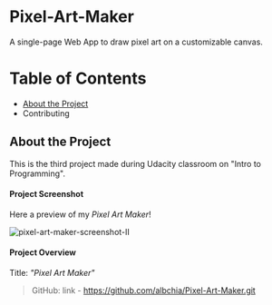 # Pixel-Art-Maker
A single-page Web App to draw pixel art on a customizable canvas.

# Table of Contents
- [About the Project](#About-the-Project)
- Contributing

## About the Project
This is the third project made during Udacity classroom on "Intro to Programming".

#### Project Screenshot
Here a preview of my _Pixel Art Maker_!

![pixel-art-maker-screenshot-II](https://user-images.githubusercontent.com/70691672/96138919-8fae9f00-0efe-11eb-8683-eb9881e46bc0.PNG)

#### Project Overview
Title: _"Pixel Art Maker"_

> GitHub: link - https://github.com/albchia/Pixel-Art-Maker.git

